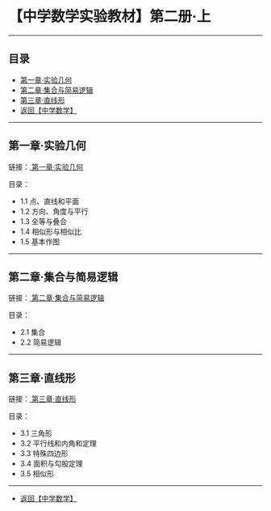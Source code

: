 # 【中学数学实验教材】第二册·上

---

## 目录

+ <a href="#1">第一章·实验几何</a>
+ <a href="#2">第二章·集合与简易逻辑</a>
+ <a href="#3">第三章·直线形</a>
+ <a href="/html/mid.html"> 返回【中学数学】 </a>

---

## <a name="1"> 第一章·实验几何 </a>

链接：<a href="/html/midtext/2-1/ch01.html"> 第一章·实验几何 </a>

目录：

+ 1.1 点、直线和平面
+ 1.2 方向、角度与平行
+ 1.3 全等与叠合
+ 1.4 相似形与相似比
+ 1.5 基本作图

---

## <a name="2"> 第二章·集合与简易逻辑 </a>

链接：<a href="/html/midtext/2-1/ch02.html"> 第二章·集合与简易逻辑</a>

目录：

+ 2.1 集合
+ 2.2 简易逻辑

---

## <a name="3"> 第三章·直线形 </a>

链接：<a href="/html/midtext/2-1/ch03.html"> 第三章·直线形 </a>

目录：

+ 3.1 三角形
+ 3.2 平行线和内角和定理
+ 3.3 特殊四边形
+ 3.4 面积与勾股定理
+ 3.5 相似形

---

+ <a href="/html/mid.html"> 返回【中学数学】 </a>